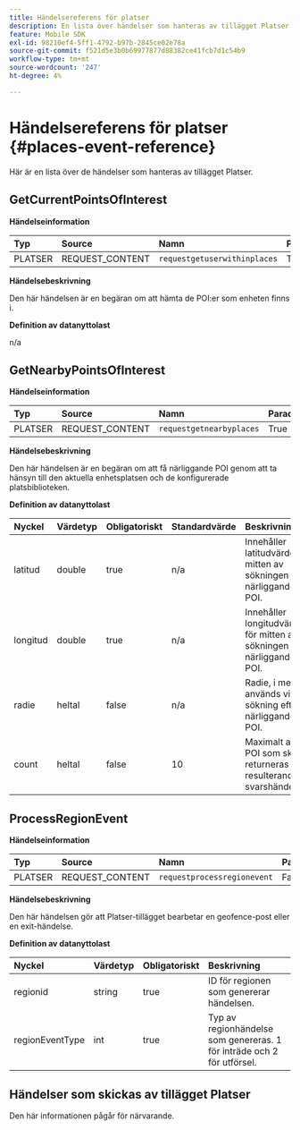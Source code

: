 ```yaml
---
title: Händelsereferens för platser
description: En lista över händelser som hanteras av tillägget Platser.
feature: Mobile SDK
exl-id: 98210ef4-5ff1-4792-b97b-2845ce02e78a
source-git-commit: f521d5e3b0b69977877d88382ce41fcb7d1c54b9
workflow-type: tm+mt
source-wordcount: '247'
ht-degree: 4%

---
```


# Händelsereferens för platser {#places-event-reference}

Här är en lista över de händelser som hanteras av tillägget Platser.

## GetCurrentPointsOfInterest

**Händelseinformation**

| Typ | Source | Namn | Parade |
| :--- | :--- | :--- | :--- |
| PLATSER | REQUEST_CONTENT | `requestgetuserwithinplaces` | True |

**Händelsebeskrivning**

Den här händelsen är en begäran om att hämta de POI:er som enheten finns i.

**Definition av datanyttolast**

n/a

## GetNearbyPointsOfInterest

**Händelseinformation**

| Typ | Source | Namn | Parade |
| :--- | :--- | :--- | :--- |
| PLATSER | REQUEST_CONTENT | `requestgetnearbyplaces` | True |

**Händelsebeskrivning**

Den här händelsen är en begäran om att få närliggande POI genom att ta hänsyn till den aktuella enhetsplatsen och de konfigurerade platsbiblioteken.

**Definition av datanyttolast**

| Nyckel | Värdetyp | Obligatoriskt | Standardvärde | Beskrivning |
| :--- | :--- | :--- | :--- | :--- |
| latitud | double | true | n/a | Innehåller latitudvärdet för mitten av sökningen efter närliggande POI. |
| longitud | double | true | n/a | Innehåller longitudvärdet för mitten av sökningen efter närliggande POI. |
| radie | heltal | false | n/a | Radie, i meter, används vid sökning efter närliggande POI. |
| count | heltal | false | 10 | Maximalt antal POI som ska returneras i den resulterande svarshändelsen. |

## ProcessRegionEvent

**Händelseinformation**

| Typ | Source | Namn | Parade |
| :--- | :--- | :--- | :--- |
| PLATSER | REQUEST_CONTENT | `requestprocessregionevent` | Falskt |

**Händelsebeskrivning**

Den här händelsen gör att Platser-tillägget bearbetar en geofence-post eller en exit-händelse.

**Definition av datanyttolast**

| Nyckel | Värdetyp | Obligatoriskt | Beskrivning |
| :--- | :--- | :--- | :--- |
| regionid | string | true | ID för regionen som genererar händelsen. |
| regionEventType | int | true | Typ av regionhändelse som genereras. 1 för inträde och 2 för utförsel. |

## Händelser som skickas av tillägget Platser

Den här informationen pågår för närvarande.
